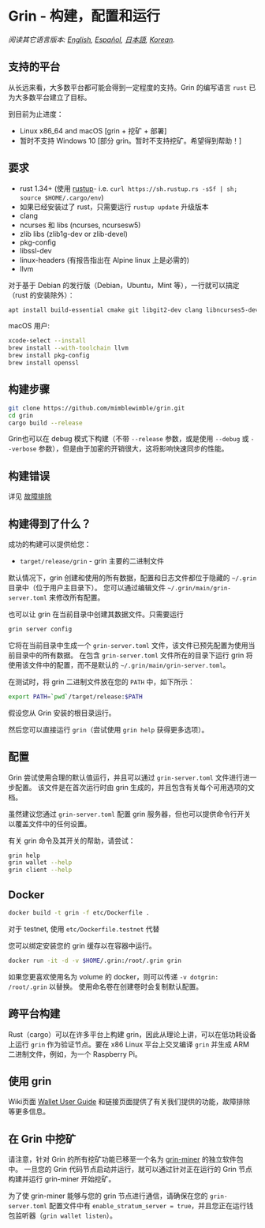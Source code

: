 # Grin - 构建，配置和运行

*阅读其它语言版本: [English](../build.md), [Español](build_ES.md), [日本語](build_JP.md), [Korean](build_KR.md).*

## 支持的平台

从长远来看，大多数平台都可能会得到一定程度的支持。Grin 的编写语言 `rust` 已为大多数平台建立了目标。

到目前为止进度：

* Linux x86\_64 and macOS [grin + 挖矿 + 部署]
* 暂时不支持 Windows 10 [部分 grin。暂时不支持挖矿。希望得到帮助！]

## 要求

* rust 1.34+ (使用 [rustup]((https://www.rustup.rs/))- i.e. `curl https://sh.rustup.rs -sSf | sh; source $HOME/.cargo/env`)
* 如果已经安装过了 rust，只需要运行 `rustup update` 升级版本
* clang
* ncurses 和 libs (ncurses, ncursesw5)
* zlib libs (zlib1g-dev or zlib-devel)
* pkg-config
* libssl-dev
* linux-headers (有报告指出在 Alpine linux 上是必需的)
* llvm

对于基于 Debian 的发行版（Debian，Ubuntu，Mint 等），一行就可以搞定（rust 的安装除外）：

```sh
apt install build-essential cmake git libgit2-dev clang libncurses5-dev libncursesw5-dev zlib1g-dev pkg-config libssl-dev llvm
```

macOS 用户:

```sh
xcode-select --install
brew install --with-toolchain llvm
brew install pkg-config
brew install openssl
```

## 构建步骤

```sh
git clone https://github.com/mimblewimble/grin.git
cd grin
cargo build --release
```

Grin也可以在 debug 模式下构建（不带 `--release` 参数，或是使用 `--debug` 或 `--verbose` 参数），但是由于加密的开销很大，这将影响快速同步的性能。

## 构建错误

详见 [故障排除](https://github.com/mimblewimble/docs/wiki/Troubleshooting)

## 构建得到了什么？

成功的构建可以提供给您：

* `target/release/grin` - grin 主要的二进制文件

默认情况下，grin 创建和使用的所有数据，配置和日志文件都位于隐藏的 `~/.grin` 目录中（位于用户主目录下）。
您可以通过编辑文件 `~/.grin/main/grin-server.toml` 来修改所有配置。

也可以让 grin 在当前目录中创建其数据文件。只需要运行

```sh
grin server config
```

它将在当前目录中生成一个 `grin-server.toml` 文件，该文件已预先配置为使用当前目录中的所有数据。
在包含 `grin-server.toml` 文件所在的目录下运行 grin 将使用该文件中的配置，而不是默认的 `~/.grin/main/grin-server.toml`。

在测试时，将 grin 二进制文件放在您的 `PATH` 中，如下所示：

```sh
export PATH=`pwd`/target/release:$PATH
```

假设您从 Grin 安装的根目录运行。

然后您可以直接运行 `grin`（尝试使用 `grin help` 获得更多选项）。

## 配置

Grin 尝试使用合理的默认值运行，并且可以通过 `grin-server.toml` 文件进行进一步配置。
该文件是在首次运行时由 grin 生成的，并且包含有关每个可用选项的文档。

虽然建议您通过 `grin-server.toml` 配置 grin 服务器，但也可以提供命令行开关以覆盖文件中的任何设置。

有关 grin 命令及其开关的帮助，请尝试：

```sh
grin help
grin wallet --help
grin client --help
```

## Docker

```sh
docker build -t grin -f etc/Dockerfile .
```
对于 testnet, 使用 `etc/Dockerfile.testnet` 代替

您可以绑定安装您的 grin 缓存以在容器中运行。

```sh
docker run -it -d -v $HOME/.grin:/root/.grin grin
```
如果您更喜欢使用名为 volume 的 docker，则可以传递 `-v dotgrin: /root/.grin` 以替换。
使用命名卷在创建卷时会复制默认配置。

## 跨平台构建

Rust（cargo）可以在许多平台上构建 grin，因此从理论上讲，可以在低功耗设备上运行 `grin` 作为验证节点。要在 x86 Linux 平台上交叉编译 `grin` 并生成 ARM 二进制文件，例如，为一个 Raspberry Pi。

## 使用 grin

Wiki页面 [Wallet User Guide](https://github.com/mimblewimble/docs/wiki/Wallet-User-Guide) 和链接页面提供了有关我们提供的功能，故障排除等更多信息。

## 在 Grin 中挖矿

请注意，针对 Grin 的所有挖矿功能已移至一个名为 [grin-miner](https://github.com/mimblewimble/grin-miner) 的独立软件包中。
一旦您的 Grin 代码节点启动并运行，就可以通过针对正在运行的 Grin 节点构建并运行 grin-miner 开始挖矿。

为了使 grin-miner 能够与您的 grin 节点进行通信，请确保在您的 `grin-server.toml` 配置文件中有 `enable_stratum_server = true`，并且您正在运行钱包监听器（`grin wallet listen`）。
